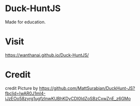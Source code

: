 # Duck-HuntJS
Made for education.

# Visit
https://wanthanai.github.io/Duck-HuntJS/

# Credit
credit Picture by https://github.com/MattSurabian/DuckHunt-JS?fbclid=IwAR0J1ml4-iJzEOo58zyrg1ugfzInwKUBhKDyCDI0IdZoSBzCxwZnE_z6GMo
